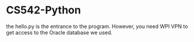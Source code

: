 # CS542-Python
the hello.py is the entrance to the program. However, you need WPI VPN to get access to the Oracle database we used.

